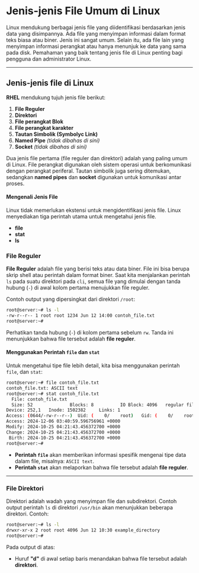 # Jenis-jenis File Umum di Linux

Linux mendukung berbagai jenis file yang diidentifikasi berdasarkan jenis data yang disimpannya. Ada file yang menyimpan informasi dalam format teks biasa atau biner. Jenis ini sangat umum. Selain itu, ada file lain yang menyimpan informasi perangkat atau hanya menunjuk ke data yang sama pada disk. Pemahaman yang baik tentang jenis file di Linux penting bagi pengguna dan administrator Linux.

---

## Jenis-jenis file di Linux

**RHEL** mendukung tujuh jenis file berikut:

1. **File Reguler**
2. **Direktori**
3. **File perangkat Blok**
4. **File perangkat karakter**
5. **Tautan Simbolik (Symbolyc Link)**
6. **Named Pipe** *(tidak dibahas di sini)*
7. **Socket** *(tidak dibahas di sini)*

Dua jenis file pertama (file reguler dan direktori) adalah yang paling umum di Linux. File perangkat digunakan oleh sistem operasi untuk berkomunikasi dengan perangkat periferal. Tautan simbolik juga sering ditemukan, sedangkan **named pipes** dan **socket** digunakan untuk komunikasi antar proses.

#### Mengenali Jenis File
Linux tidak memerlukan ekstensi untuk mengidentifikasi jenis file. Linux menyediakan tiga perintah utama untuk mengetahui jenis file.
- **file**
- **stat**
- **ls**

### File Reguler
**File Reguler** adalah file yang berisi teks atau data biner. File ini bisa berupa skrip shell atau perintah dalam format biner. Saat kita menjalankan perintah `ls` pada suatu direktori pada `cli`, semua file yang dimulai dengan tanda hubung (`-`) di awal kolom pertama menujukkan file reguler.

Contoh output yang dipersingkat dari direktori `/root`:

```bash
root@server:~# ls -l
-rw-r--r-- 1 root root 1234 Jun 12 14:00 contoh_file.txt
root@server:~#
```

Perhatikan tanda hubung (`-`) di kolom pertama sebelum `rw`. Tanda ini menunjukkan bahwa file tersebut adalah **file reguler**.

#### Menggunakan Perintah `file` dan `stat`

Untuk mengetahui tipe file lebih detail, kita bisa menggunakan perintah `file`, dan `stat`:

```bash
root@server:~# file contoh_file.txt
contoh_file.txt: ASCII text
root@server:~# stat contoh_file.txt
  File: contoh_file.txt
  Size: 52              Blocks: 8          IO Block: 4096   regular file
Device: 252,1   Inode: 1502382     Links: 1
Access: (0644/-rw-r--r--)  Uid: (    0/    root)   Gid: (    0/    root)
Access: 2024-12-06 03:40:59.596756961 +0000
Modify: 2024-10-25 04:21:43.456372700 +0000
Change: 2024-10-25 04:21:43.456372700 +0000
 Birth: 2024-10-25 04:21:43.456372700 +0000
root@server:~#

```

- **Perintah `file`** akan memberikan informasi spesifik mengenai tipe data dalam file, misalnya: `ASCII text`.  
- **Perintah `stat`** akan melaporkan bahwa file tersebut adalah **file reguler**.

---

### File Direktori

Direktori adalah wadah yang menyimpan  file dan subdirektori. Contoh output perintah `ls` di direktori `/usr/bin` akan menunjukkan beberapa direktori.
Contoh:

```bash
root@server:~# ls -l
drwxr-xr-x 2 root root 4096 Jun 12 10:30 example_directory
root@server:~#
```

Pada output di atas:
- Huruf **"d"** di awal setiap baris menandakan bahwa file tersebut adalah **direktori**.
